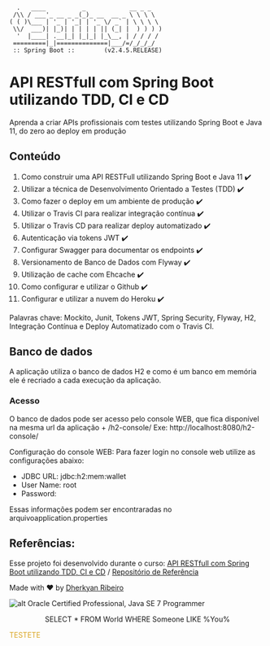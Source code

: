 ```
  .   ____          _            __ _ _
 /\\ / ___'_ __ _ _(_)_ __  __ _ \ \ \ \
( ( )\___ | '_ | '_| | '_ \/ _` | \ \ \ \
 \\/  ___)| |_)| | | | | || (_| |  ) ) ) )
  '  |____| .__|_| |_|_| |_\__, | / / / /
 =========|_|==============|___/=/_/_/_/
 :: Spring Boot ::        (v2.4.5.RELEASE)
```

# API RESTfull com Spring Boot utilizando TDD, CI e CD
Aprenda a criar APIs profissionais com testes utilizando Spring Boot e Java 11, do zero ao deploy em produção

## Conteúdo
1. Como construir uma API RESTFull utilizando Spring Boot e Java 11 :heavy_check_mark:
2. Utilizar a técnica de Desenvolvimento Orientado a Testes (TDD) :heavy_check_mark:
3. Como fazer o deploy em um ambiente de produção :heavy_check_mark:
4. Utilizar o Travis CI para realizar integração contínua :heavy_check_mark:
5. Utilizar o Travis CD para realizar deploy automatizado :heavy_check_mark:
6. Autenticação via tokens JWT :heavy_check_mark:
7. Configurar Swagger para documentar os endpoints :heavy_check_mark:
8. Versionamento de Banco de Dados com Flyway :heavy_check_mark:
9. Utilização de cache com Ehcache :heavy_check_mark:
10. Como configurar e utilizar o Github :heavy_check_mark:
11. Configurar e utilizar a nuvem do Heroku :heavy_check_mark:

Palavras chave: Mockito, Junit, Tokens JWT, Spring Security, Flyway, H2, Integração Contínua e Deploy Automatizado com o Travis CI.

## Banco de dados
A aplicação utiliza o banco de dados H2 e como é um banco em memória ele é recriado a cada execução da aplicação.
  
### Acesso
  O banco de dados pode ser acesso pelo console WEB, que fica disponível na mesma url da aplicação + /h2-console/ Exe: http://localhost:8080/h2-console/ 

Configuração do console WEB: Para fazer login no console web utilize as configurações abaixo:
* JDBC URL: jdbc:h2:mem:wallet
* User Name: root
* Password:

Essas informações podem ser encontraradas no arquivoapplication.properties

## Referências:

Esse projeto foi desenvolvido durante o curso: [API RESTfull com Spring Boot utilizando TDD, CI e CD](https://www.udemy.com/course/api-restfull-com-spring-boot-utilizando-tdd-ci-e-cd/ ) /  [Repositório de Referência](https://github.com/vitoralves/walletAPI)


Made with :heart: by [Dherkyan Ribeiro](https://www.credly.com/users/dherkyan-ribeiro-da-silva/badges)


![alt Oracle Certified Professional, Java SE 7 Programmer](https://images.credly.com/size/110x110/images/3661e48f-ee1c-47fc-a474-b84fca370a19/Oracle-Certification-badge_OC-Professional600X600.png)


<p align="center">
    SELECT * FROM World WHERE Someone LIKE %You%
</p>

<p style="color: goldenrod">
    TESTETE
</p>
